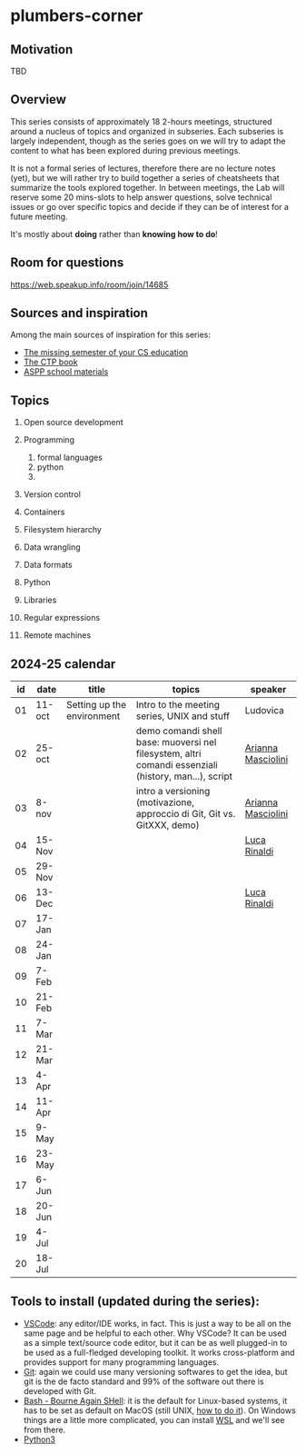 # plumbers-corner

## Motivation

TBD

## Overview

This series consists of approximately 18 2-hours meetings, structured around a nucleus of topics and organized in subseries.
Each subseries is largely independent, though as the series goes on we will try to adapt the content to what has been explored during previous meetings.

It is not a formal series of lectures, therefore there are no lecture notes (yet), but we will rather try to build together a series of cheatsheets that summarize the tools explored together.
In between meetings, the Lab will reserve some 20 mins-slots to help answer questions, solve technical issues or go over specific topics and decide if they can be of interest for a future meeting.

It's mostly about **doing** rather than **knowing how to do**!


## Room for questions

https://web.speakup.info/room/join/14685


## Sources and inspiration

Among the main sources of inspiration for this series:
- [The missing semester of your CS education](https://missing.csail.mit.edu/)
- [The CTP book](https://comp-think.github.io/)
- [ASPP school materials](https://aspp.school/wiki/)


## Topics

1. Open source development


2. Programming
   1. formal languages
   2. python
   3.

3. Version control
4. Containers
5. Filesystem hierarchy
6. Data wrangling
7. Data formats
8. Python
9.  Libraries
10. Regular expressions
11. Remote machines



## 2024-25 calendar

| id | date   | title  | topics    | speaker      |
|----|--------|--------|-----------|--------------|
| 01 | 11-oct | Setting up the environment | Intro to the meeting series, UNIX and stuff | Ludovica |
| 02 | 25-oct |  | demo comandi shell base: muoversi nel filesystem, altri comandi essenziali (history, man...), script | [Arianna Masciolini](https://github.com/harisont) |
| 03 | 8-nov  |  | intro a versioning (motivazione, approccio di Git, Git vs. GitXXX, demo) | [Arianna Masciolini](https://github.com/harisont) |
| 04 | 15-Nov | | | [Luca Rinaldi](https://github.com/lucarin91) |
| 05 | 29-Nov |
| 06 | 13-Dec | | | [Luca Rinaldi](https://github.com/lucarin91) |
| 07 | 17-Jan |
| 08 | 24-Jan |
| 09 | 7-Feb  |
| 10 | 21-Feb |
| 11 | 7-Mar  |
| 12 | 21-Mar |
| 13 | 4-Apr  |
| 14 | 11-Apr |
| 15 | 9-May  |
| 16 | 23-May |
| 17 | 6-Jun  |
| 18 | 20-Jun |
| 19 | 4-Jul  |
| 20 | 18-Jul |


## Tools to install (updated during the series):
   * [VSCode](https://code.visualstudio.com/): any editor/IDE works, in fact. This is just a way to be all on the same page and be helpful to each other. Why VSCode? It can be used as a simple text/source code editor, but it can be as well plugged-in to be used as a full-fledged developing toolkit. It works cross-platform and provides support for many programming languages.
   * [Git](https://git-scm.com/): again we could use many versioning softwares to get the idea, but git is the de facto standard and 99% of the software out there is developed with Git.
   * [Bash - Bourne Again SHell](https://www.gnu.org/software/bash/): it is the default for Linux-based systems, it has to be set as default on MacOS (still UNIX, [how to do it](https://medium.com/@alvyynm/how-to-change-your-default-shell-from-zsh-to-bash-on-mac-0bbd481b4a8d)). On Windows things are a little more complicated, you can install [WSL](https://learn.microsoft.com/en-us/windows/wsl/install) and we'll see from there.
   * [Python3](https://www.python.org/downloads/)
